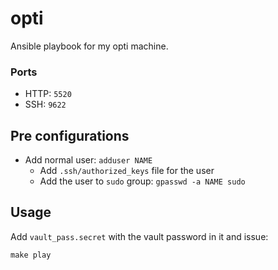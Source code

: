opti
====

Ansible playbook for my opti machine.


### Ports

- HTTP: `5520`
- SSH: `9622`


Pre configurations
------------------

* Add normal user: `adduser NAME`
  * Add `.ssh/authorized_keys` file for the user
  * Add the user to `sudo` group: `gpasswd -a NAME sudo`


Usage
-----


Add `vault_pass.secret` with the vault password in it and issue:

```
make play

```
